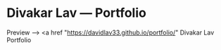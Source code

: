 # Divakar Lav — Portfolio

Preview --> <a href "https://davidlav33.github.io/portfolio/" Divakar Lav Portfolio</a>


